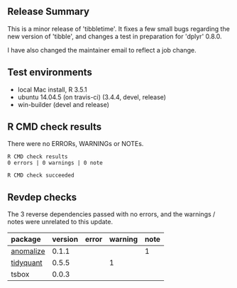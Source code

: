 ## Release Summary

This is a minor release of 'tibbletime'. It fixes a few small bugs regarding
the new version of 'tibble', and changes a test in preparation for 
'dplyr' 0.8.0.

I have also changed the maintainer email to reflect a job change.

## Test environments
* local Mac install, R 3.5.1
* ubuntu 14.04.5 (on travis-ci) (3.4.4, devel, release)
* win-builder (devel and release)

## R CMD check results

There were no ERRORs, WARNINGs or NOTEs.

    R CMD check results
    0 errors | 0 warnings | 0 note 

    R CMD check succeeded

## Revdep checks

The 3 reverse dependencies passed with no errors, and the warnings / notes
were unrelated to this update.

|package                            |version |error |warning |note |
|:----------------------------------|:-------|:-----|:-------|:----|
|[anomalize](problems.md#anomalize) |0.1.1   |      |        |1    |
|[tidyquant](problems.md#tidyquant) |0.5.5   |      |1       |     |
|tsbox                              |0.0.3   |      |        |     |


